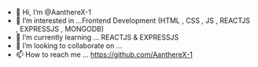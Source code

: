 - 👋 Hi, I’m @AanthereX-1
- 👀 I’m interested in ...Frontend Development (HTML , CSS , JS , REACTJS , EXPRESSJS , MONGODB)
- 🌱 I’m currently learning ... REACTJS & EXPRESSJS
- 💞️ I’m looking to collaborate on ...
- 📫 How to reach me ... https://github.com/AanthereX-1

<!---
AanthereX-1/AanthereX-1 is a ✨ special ✨ repository because its `README.md` (this file) appears on your GitHub profile.
You can click the Preview link to take a look at your changes.
--->
